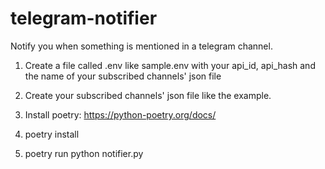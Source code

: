 # telegram-notifier

Notify you when something is mentioned in a telegram channel.

1) Create a file called .env like sample.env with your api_id, api_hash and the name
of your subscribed channels' json file
   
2) Create your subscribed channels' json file like the example.

3) Install poetry: https://python-poetry.org/docs/

4) poetry install

5) poetry run python notifier.py